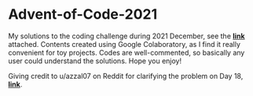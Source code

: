 # Advent-of-Code-2021
My solutions to the coding challenge during 2021 December, see the **[link](https://adventofcode.com/2021)** attached. Contents created using Google Colaboratory, as I find it really convenient for toy projects. Codes are well-commented, so basically any user could understand the solutions. Hope you enjoy!

Giving credit to u/azzal07 on Reddit for clarifying the problem on Day 18, **[link](https://www.reddit.com/r/adventofcode/comments/uv691o/2021_day_18_part_1_python_example_of_steps/)**.
